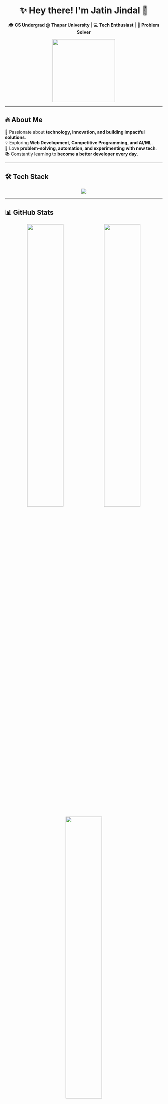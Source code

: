 <h1 align="center">✨ Hey there! I'm Jatin Jindal 👋</h1>  

<p align="center">
  🎓 <b>CS Undergrad @ Thapar University</b> | 💻 <b>Tech Enthusiast</b> | 🚀 <b>Problem Solver</b>  
</p>

<p align="center"> 
  <img src="https://media.giphy.com/media/qgQUggAC3Pfv687qPC/giphy.gif" width="200px">
</p>

---

## 🔥 About Me  
🚀 Passionate about **technology, innovation, and building impactful solutions**.  
💡 Exploring **Web Development, Competitive Programming, and AI/ML**.  
🔧 Love **problem-solving, automation, and experimenting with new tech**.  
📚 Constantly learning to **become a better developer every day**.  

---

## 🛠️ Tech Stack  

<p align="center">
  <img src="https://skillicons.dev/icons?i=cpp,java,python,js,html,css,git,github,vscode,linux,docker,postman,aws,vercel,mysql,sqlite,mongodb" />
</p>

---

## 📊 GitHub Stats  

<p align="center">
  <img src="https://github-readme-streak-stats.herokuapp.com/?user=jatinjindall&theme=radical&hide_border=true" width="48%">
  <img src="https://github-readme-stats.vercel.app/api?username=jatinjindall&show_icons=true&theme=tokyonight&hide_border=true" width="48%">
</p>

<p align="center">
  <img src="https://github-readme-stats.vercel.app/api/top-langs/?username=jatinjindall&layout=compact&theme=tokyonight&hide_border=true" width="48%">
</p>

---

## 📫 Connect with Me  

<p align="center">
  <a href="mailto:jjindal_be23@thapar.edu"><img src="https://img.shields.io/badge/Email-D14836?style=for-the-badge&logo=gmail&logoColor=white"></a>
  <a href="https://www.linkedin.com/in/jatinjindal54/"><img src="https://img.shields.io/badge/LinkedIn-0077B5?style=for-the-badge&logo=linkedin&logoColor=white"></a>
  <a href="https://github.com/jatinjindall"><img src="https://img.shields.io/badge/GitHub-181717?style=for-the-badge&logo=github&logoColor=white"></a>
</p>

---

<p align="center"> 
  <img src="https://media.giphy.com/media/jpVnC65DmYeyRL4LHS/giphy.gif" width="300px"> 
</p>
